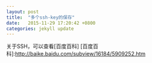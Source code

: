 ```yaml
---
layout: post
title:  "多个ssh-key的保存"
date:   2015-11-29 17:20:42 +0800
categories: jekyll update
---
```


关于SSH，可以查看[百度百科]
[百度百科]:http://baike.baidu.com/subview/16184/5909252.htm








